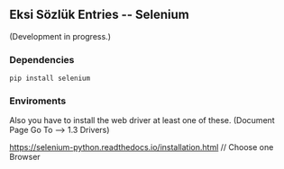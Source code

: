## Eksi Sözlük Entries -- Selenium
(Development in progress.)

### Dependencies

`pip install selenium`

### Enviroments
Also you have to install the web driver at least one of these. 
(Document Page Go To --> 1.3 Drivers)

https://selenium-python.readthedocs.io/installation.html // Choose one Browser
